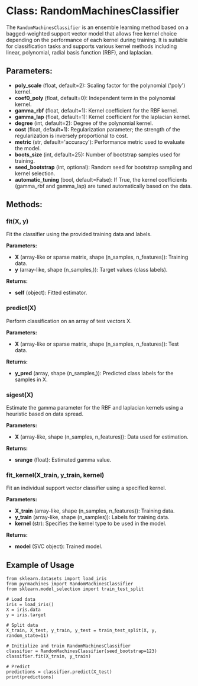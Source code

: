 # Class: RandomMachinesClassifier

The `RandomMachinesClassifier` is an ensemble learning method based on a bagged-weighted support vector model that allows free kernel choice depending on the performance of each kernel during training. It is suitable for classification tasks and supports various kernel methods including linear, polynomial, radial basis function (RBF), and laplacian.

## Parameters:
- **poly_scale** (float, default=2): Scaling factor for the polynomial ('poly') kernel.
- **coef0_poly** (float, default=0): Independent term in the polynomial kernel.
- **gamma_rbf** (float, default=1): Kernel coefficient for the RBF kernel.
- **gamma_lap** (float, default=1): Kernel coefficient for the laplacian kernel.
- **degree** (int, default=2): Degree of the polynomial kernel.
- **cost** (float, default=1): Regularization parameter; the strength of the regularization is inversely proportional to cost.
- **metric** (str, default='accuracy'): Performance metric used to evaluate the model.
- **boots_size** (int, default=25): Number of bootstrap samples used for training.
- **seed_bootstrap** (int, optional): Random seed for bootstrap sampling and kernel selection.
- **automatic_tuning** (bool, default=False): If True, the kernel coefficients (gamma_rbf and gamma_lap) are tuned automatically based on the data.

## Methods:

### fit(X, y)
Fit the classifier using the provided training data and labels.

**Parameters:**
- **X** (array-like or sparse matrix, shape (n_samples, n_features)): Training data.
- **y** (array-like, shape (n_samples,)): Target values (class labels).

**Returns:**
- **self** (object): Fitted estimator.

### predict(X)
Perform classification on an array of test vectors X.

**Parameters:**
- **X** (array-like or sparse matrix, shape (n_samples, n_features)): Test data.

**Returns:**
- **y_pred** (array, shape (n_samples,)): Predicted class labels for the samples in X.

### sigest(X)
Estimate the gamma parameter for the RBF and laplacian kernels using a heuristic based on data spread.

**Parameters:**
- **X** (array-like, shape (n_samples, n_features)): Data used for estimation.

**Returns:**
- **srange** (float): Estimated gamma value.

### fit_kernel(X_train, y_train, kernel)
Fit an individual support vector classifier using a specified kernel.

**Parameters:**
- **X_train** (array-like, shape (n_samples, n_features)): Training data.
- **y_train** (array-like, shape (n_samples)): Labels for training data.
- **kernel** (str): Specifies the kernel type to be used in the model.

**Returns:**
- **model** (SVC object): Trained model.

## Example of Usage

```
from sklearn.datasets import load_iris
from pyrmachines import RandomMachinesClassifier
from sklearn.model_selection import train_test_split

# Load data
iris = load_iris()
X = iris.data
y = iris.target

# Split data
X_train, X_test, y_train, y_test = train_test_split(X, y, random_state=11)

# Initialize and train RandomMachinesClassifier
classifier = RandomMachinesClassifier(seed_bootstrap=123)
classifier.fit(X_train, y_train)

# Predict
predictions = classifier.predict(X_test)
print(predictions)
```

